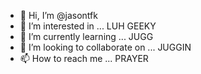 - 👋 Hi, I’m @jasontfk
- 👀 I’m interested in ... LUH GEEKY
- 🌱 I’m currently learning ... JUGG
- 💞️ I’m looking to collaborate on ... JUGGIN
- 📫 How to reach me ... PRAYER

<!---
jasontfk/jasontfk is a ✨ special ✨ repository because its `README.md` (this file) appears on your GitHub profile.
You can click the Preview link to take a look at your changes.
--->
